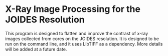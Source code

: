 # X-Ray Image Processing for the JOIDES Resolution

This program is designed to flatten and improve the contrast of x-ray images collected from cores on the JOIDES resolution. 
It is designed to be run on the command line, and it uses LibTIFF as a dependency.
More details will be added at a future date.
